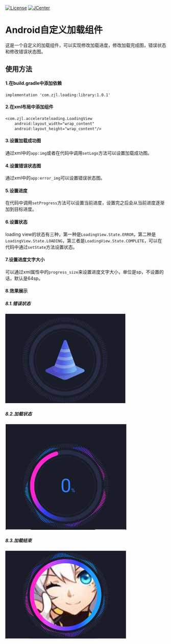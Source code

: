 
[![License](https://img.shields.io/badge/License%20-Apache%202-337ab7.svg)](https://www.apache.org/licenses/LICENSE-2.0)
[![JCenter](https://img.shields.io/badge/%20JCenter%20-2.0.3-5bc0de.svg)](https://bintray.com/airoure/myrepo/library)
# Android自定义加载组件
这是一个自定义的加载组件，可以实现修改加载进度，修改加载完成图，错误状态和修改错误状态图。
## 使用方法
#### 1.在build.gradle中添加依赖
```
implementation 'com.zjl.loading:library:1.0.1'
```
#### 2.在xml布局中添加组件
```
<com.zjl.accelerateloading.LoadingView
    android:layout_width="wrap_content"
    android:layout_height="wrap_content"/>
```
#### 3.设置加载成功图
通过xml中的```app:img```或者在代码中调用```setLogo```方法可以设置加载成功图。
#### 4.设置错误状态图
通过xml中的```app:error_img```可以设置错误状态图。
#### 5.设置进度
在代码中调用```setProgress```方法可以设置当前进度，设置完之后会从当前进度逐渐加到目标进度。
#### 6.设置状态
loading view的状态有三种，第一种是```LoadingView.State.ERROR```，第二种是```LoadingView.State.LOADING```，第三者是```LoadingView.State.COMPLETE```，可以在代码中通过```setState```方法设置状态。
#### 7.设置进度文字大小
可以通过xml属性中的```progress_size```来设置进度文字大小，单位是sp，不设置的话，默认是64sp。
#### 8.效果展示
##### 8.1.错误状态
![image](https://github.com/Airoure/loading/blob/master/screenshot/error.PNG)

##### 8.2.加载状态
![image](https://github.com/Airoure/loading/blob/master/screenshot/loading.PNG)

##### 8.3.加载结束
![image](https://github.com/Airoure/loading/blob/master/screenshot/loading_finish.PNG)
